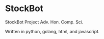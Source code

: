 # StockBot
StockBot Project Adv. Hon. Comp. Sci.



Written in python, golang, html, and javascript.
